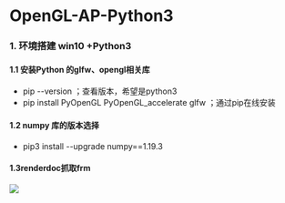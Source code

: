 # OpenGL-AP-Python3



### 1. 环境搭建 win10 +Python3

#### 1.1 安装Python 的glfw、opengl相关库

- pip --version ；查看版本，希望是python3
- pip install PyOpenGL PyOpenGL_accelerate glfw ；通过pip在线安装

#### 1.2 numpy 库的版本选择

-  pip3 install --upgrade numpy==1.19.3

#### 1.3renderdoc抓取frm



![](D:\GitRepo\OpenGL-AP-Python3\resource\picture\renderdoc4python3.png)


